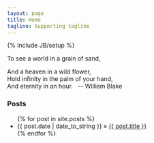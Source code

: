 ```yaml
---
layout: page
title: Home
tagline: Supporting tagline
---
```

{% include JB/setup %}

To see a world in a grain of sand,    

And a heaven in a wild flower,   
Hold infinity in the palm of your hand,     
And eternity in an hour.  
                     -- William Blake 

    
### Posts

<ul class="posts">
  {% for post in site.posts %}
    <li><span>{{ post.date | date_to_string }}</span> &raquo; <a href="{{ BASE_PATH }}{{ post.url }}">{{ post.title }}</a></li>
  {% endfor %}
</ul>


